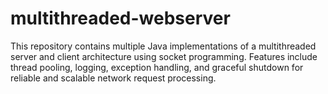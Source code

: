 # multithreaded-webserver
This repository contains multiple Java implementations of a multithreaded server and client architecture using socket programming. Features include thread pooling, logging, exception handling, and graceful shutdown for reliable and scalable network request processing.
